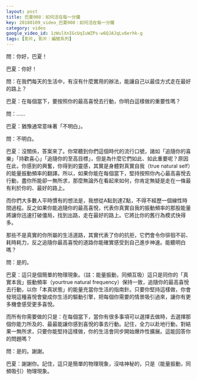 ```yaml
---
layout: post
title: 巴夏008：如何活在每一分鐘
key: 20180109_video_巴夏008：如何活在每一分鐘
category: video
google_video_id: 1zWulXnIGcUqIuWZPs-w6QJAJqLv6erhk-g
tags: [影片, 影片｜編號系列]
---
```



問：你好，巴夏！

巴夏：你好！

問：在我們每天的生活中，有沒有什麼實用的辦法，能讓自己以最佳方式走在最好的路上？

巴夏：在每個當下，要按照你的最高喜悅去行動，你明白這樣做的重要性嗎？

問：……

巴夏：猶豫通常意味著「不明白」。

問：不明白。

巴夏：沒關係，答案來了。你常聽到你們這個時代的流行口號，諸如「追隨你的喜樂」「持歡喜心」「追隨你的至高目標」，但是為什麼它們如此、如此重要呢？原因在此，你感到的興奮，你得到的靈感，其實是身體對真實自我（true natural self）的能量振動頻率的翻譯。所以，如果你能在每個當下，堅持按照你內心最高喜悅去行動，盡你所能卻一無所求，那麼無論外在看起來如何，你肯定無疑是走在一條最有利於你的、最好的路上。

而你們大多數人平時慣有的想法是，我想從A點到達Z點，不得不經歷一個線性時間過程。反之如果你能追隨你的最高喜悅，代表你真實自我的振動頻率的那股能量將讓你迅速打破僵局，找到出路，走在最好的路上。它將比你的舊行為模式快得多。

那些不是真實的你所屬的生活道路，其實代表了你的抗拒，它們會令你徘徊不前、耗時耗力，反之追隨你最高喜悅的道路你能確實感受到自己進步神速。能聽明白嗎？

問：是的。

巴夏：這只是個簡單的物理現象。（註：能量振動，同頻互吸）這只是同你的「真實本我」振動頻率（yourtrue natural frequency）保持一致，追隨你的最高喜悅去行動，以你「本真狀態」的能量充當你生活的指南針。只要你堅持這樣做，你會發現這種喜悅會變成你生活的驅動引擎，把每個你需要的情景吸引過來，讓你有更多機會感受更多喜悅。

而所有你需要做的只是：在每個當下，當你有很多事項可以選擇去做時，去選擇那個你能力所及的、最最能讓你感到喜悅的事去行動。記住，全力以赴地行動，對結果一無所求，只要你能堅持這樣做，你的生活會同步開始爆炸性擴展。這能回答你的問題嗎？

問：是的。謝謝。

巴夏：謝謝你。記住，這只是簡單的物理現象，沒啥神秘的，只是（能量振動，同頻吸引）物理現象。
